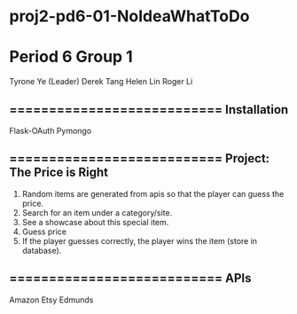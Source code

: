 proj2-pd6-01-NoIdeaWhatToDo
===========================
Period 6 Group 1
===========================
Tyrone Ye (Leader)
Derek Tang
Helen Lin
Roger Li

===========================
Installation
---------------------------
Flask-OAuth
Pymongo

===========================
Project: The Price is Right
---------------------------
1. Random items are generated from apis so that the player can guess the price.
2. Search for an item under a category/site.
3. See a showcase about this special item.
4. Guess price
5. If the player guesses correctly, the player wins the item (store in database).

===========================
APIs
---------------------------
Amazon
Etsy
Edmunds




